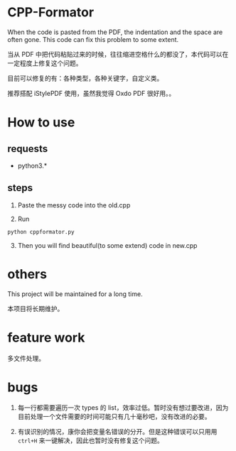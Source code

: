 # CPP-Formator
When the code is pasted from the PDF, the indentation and the space are often gone. This code can fix this problem to some extent.

当从 PDF 中把代码粘贴过来的时候，往往缩进空格什么的都没了，本代码可以在一定程度上修复这个问题。

目前可以修复的有：各种类型，各种关键字，自定义类。

推荐搭配 iStylePDF 使用，虽然我觉得 Oxdo PDF 很好用。。
# How to use
## requests
- python3.*
## steps
1. Paste the messy code into the old.cpp

2. Run
```bash
python cppformator.py
```
3. Then you will find beautiful(to some extend) code in new.cpp

# others
This project will be maintained for a long time.

本项目将长期维护。

# feature work
多文件处理。

# bugs
1. 每一行都需要遍历一次 types 的 list，效率过低。暂时没有想过要改进，因为目前处理一个文件需要的时间可能只有几十毫秒吧，没有改进的必要。

2. 有误识别的情况，康你会把变量名错误的分开。但是这种错误可以只用用 `ctrl+H` 来一键解决，因此也暂时没有修复这个问题。
